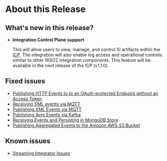 # About this Release

## What's new in this release?

- **Integration Control Plane support**

    This will allow users to view, manage, and control SI artifacts within the [ICP](https://wso2.com/integrator/integration-control-plane/). The integration will also enable log access and operational controls similar to other WSO2 integration components. This feature will be available in the next release of the ICP (v1.1.0).

## Fixed issues

- [Publishing HTTP Events to to an OAuth-protected Endpoint without an Access Token](https://si.docs.wso2.com/samples/PublishHttpOAuthRequestWithoutAccessToken/)
- [Receiving XML events via MQTT](https://si.docs.wso2.com/samples/ReceiveMQTTInXMLFormat/)
- [Publishing XML Events via MQTT](https://si.docs.wso2.com/samples/PublishMqttInXmlFormat/)
- [Publishing Avro Events via Kafka](https://si.docs.wso2.com/samples/PublishKafkaInAvroFormatUsingSchemaRegistry/)
- [Receiving Events and Persisting in MongoDB Store](https://si.docs.wso2.com/samples/store-mongodb/)
- [Publishing Aggregated Events to the Amazon AWS S3 Bucket](https://si.docs.wso2.com/samples/AmazonS3SinkSample/)

## Known issues

- [Streaming Integrator Issues](https://github.com/wso2/streaming-integrator/issues?q=is%3Aissue+is%3Aopen)
